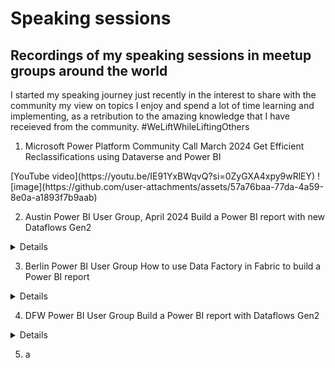 # Speaking sessions

## Recordings of my speaking sessions in meetup groups around the world

I started my speaking journey just recently in the interest to share with the community my view on topics I enjoy and spend a lot of time learning and implementing, as a retribution to the amazing knowledge that I have receieved from the community. #WeLiftWhileLiftingOthers

1. Microsoft Power Platform Community Call March 2024
   Get Efficient Reclassifications using Dataverse and Power BI
<detials>
[YouTube video](https://youtu.be/IE91YxBWqvQ?si=0ZyGXA4xpy9wRlEY)
![image](https://github.com/user-attachments/assets/57a76baa-77da-4a59-8e0a-a1893f7b9aab)
</details>

2. Austin Power BI User Group, April 2024
   Build a Power BI report with new Dataflows Gen2
<details>
[YouTube video](https://youtu.be/BI7s4bBVw5o?si=-pecrge345hzYN9T)
![image](https://github.com/user-attachments/assets/17eba121-ab6a-4116-9724-2a30e79f90b7)
</details>

3. Berlin Power BI User Group
   How to use Data Factory in Fabric to build a Power BI report
<details>
[YouTube video](https://youtu.be/-_vCr6EUFAQ?si=A9_1yYK6KKSYJ9Kc)
![image](https://github.com/user-attachments/assets/8c7935c1-2bf7-4aab-8af2-d08ebbcd0313)
</details>

4. DFW Power BI User Group
   Build a Power BI report with Dataflows Gen2
<details>
[YouTube video](https://youtu.be/VtZ9v26PdxA?si=FZRw1LxqK36VxAZR)
![image](https://github.com/user-attachments/assets/e48ea1b0-3c33-43d7-abac-ab668b01f3fd)
</details>

5. a
